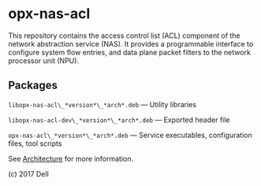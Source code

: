 # opx-nas-acl
This repository contains the access control list (ACL) component of the network abstraction service (NAS). It provides a programmable interface to configure system flow entries, and data plane packet filters to the network processor unit (NPU). 

## Packages
`libopx-nas-acl\_*version*\_*arch*.deb` — Utility libraries  

`libopx-nas-acl-dev\_*version*\_*arch*.deb` — Exported header file  

`opx-nas-acl\_*version*\_*arch*.deb` — Service executables, configuration files, tool scripts 

See [Architecture](https://github.com/open-switch/opx-docs/wiki/Architecture) for more information.

(c) 2017 Dell
